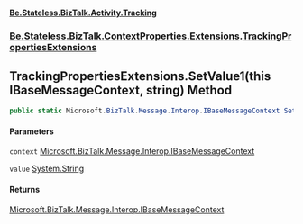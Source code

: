 #### [Be.Stateless.BizTalk.Activity.Tracking](README.md 'README')
### [Be.Stateless.BizTalk.ContextProperties.Extensions](Be.Stateless.BizTalk.ContextProperties.Extensions.md 'Be.Stateless.BizTalk.ContextProperties.Extensions').[TrackingPropertiesExtensions](TrackingPropertiesExtensions.md 'Be.Stateless.BizTalk.ContextProperties.Extensions.TrackingPropertiesExtensions')

## TrackingPropertiesExtensions.SetValue1(this IBaseMessageContext, string) Method

```csharp
public static Microsoft.BizTalk.Message.Interop.IBaseMessageContext SetValue1(this Microsoft.BizTalk.Message.Interop.IBaseMessageContext context, string value);
```
#### Parameters

<a name='Be.Stateless.BizTalk.ContextProperties.Extensions.TrackingPropertiesExtensions.SetValue1(thisMicrosoft.BizTalk.Message.Interop.IBaseMessageContext,string).context'></a>

`context` [Microsoft.BizTalk.Message.Interop.IBaseMessageContext](https://docs.microsoft.com/en-us/dotnet/api/Microsoft.BizTalk.Message.Interop.IBaseMessageContext 'Microsoft.BizTalk.Message.Interop.IBaseMessageContext')

<a name='Be.Stateless.BizTalk.ContextProperties.Extensions.TrackingPropertiesExtensions.SetValue1(thisMicrosoft.BizTalk.Message.Interop.IBaseMessageContext,string).value'></a>

`value` [System.String](https://docs.microsoft.com/en-us/dotnet/api/System.String 'System.String')

#### Returns
[Microsoft.BizTalk.Message.Interop.IBaseMessageContext](https://docs.microsoft.com/en-us/dotnet/api/Microsoft.BizTalk.Message.Interop.IBaseMessageContext 'Microsoft.BizTalk.Message.Interop.IBaseMessageContext')